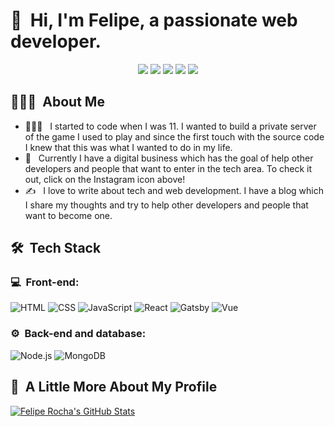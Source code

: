 <h1>👋 &nbsp;Hi, I'm Felipe, a passionate web developer.</h1>
<p align="center">
<a href="https://instagram.com/dicasparadevs"><img src="https://img.shields.io/badge/-@dicasparadevs_-E4405F?style=flat-square&logo=Instagram&logoColor=white"/></a>
<a href="https://dicasparadevs.com.br"><img src="https://img.shields.io/badge/-dicasparadevs.com.br-3423A6?style=flat-square&logo=Google-Chrome&logoColor=white"/></a>
<a href="mailto:felipemota.rocha@gmail.com"><img src="https://img.shields.io/badge/-dicasparadevs-D62422?style=flat-square&labelColor=D62422&logo=youtube&logoColor=white"/></a>
<a href="https://www.linkedin.com/in/felipe-rocha-034871172"><img src="https://img.shields.io/badge/-Felipe%20Mota%20Rocha-0077B5?style=flat-square&logo=Linkedin&logoColor=white"/></a>
<a href="https://www.youtube.com/channel/UC8TRfZVb-M_ivbU9yiocTvQ"><img src="https://img.shields.io/badge/-felipemota.rocha@gmail.com-D14836?style=flat-square&logo=Gmail&logoColor=white"/></a>

</p>

<h2> 👨🏻‍💻 &nbsp;About Me </h2>

- 👨🏻‍💻 &nbsp; I started to code when I was 11. I wanted to build a private server of the game I used to play and since the first touch with the source code I knew that this was what I wanted to do in my life.
- 💼 &nbsp; Currently I have a digital business which has the goal of help other developers and people that want to enter in the tech area. To check it out, click on the Instagram icon above!
- ✍️ &nbsp; I love to write about tech and web development. I have a blog which I share my thoughts and try to help other developers and people that want to become one.

<h2> 🛠 &nbsp;Tech Stack</h2>
<h3>💻 &nbsp;Front-end:</h3>

![HTML](https://img.shields.io/badge/-HTML-333333?style=flat&logo=HTML5)
![CSS](https://img.shields.io/badge/-CSS-333333?style=flat&logo=CSS3&logoColor=1572B6)
![JavaScript](https://img.shields.io/badge/-JavaScript-333333?style=flat&logo=javascript)
![React](https://img.shields.io/badge/-React-333333?style=flat&logo=react)
![Gatsby](https://img.shields.io/badge/-Gatsby-333333?style=flat&logo=gatsby)
![Vue](https://img.shields.io/badge/-Vue-333333?style=flat&logo=vue.js)

<h3>⚙️ &nbsp;Back-end and database:</h3>

![Node.js](https://img.shields.io/badge/-Node.js-333333?style=flat&logo=node.js)
![MongoDB](https://img.shields.io/badge/-MongoDB-333333?style=flat&logo=mongodb)

<h2>🚀 &nbsp;A Little More About My Profile</h2>

[![Felipe Rocha's GitHub Stats](https://github-readme-stats.vercel.app/api?username=felipemotarocha)](https://github.com/anuraghazra/github-readme-stats)
